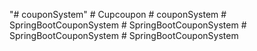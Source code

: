 "# couponSystem" 
#   C u p c o u p o n  
 #   c o u p o n S y s t e m  
 #   S p r i n g B o o t C o u p o n S y s t e m  
 #   S p r i n g B o o t C o u p o n S y s t e m  
 #   S p r i n g B o o t C o u p o n S y s t e m  
 #   S p r i n g B o o t C o u p o n S y s t e m  
 